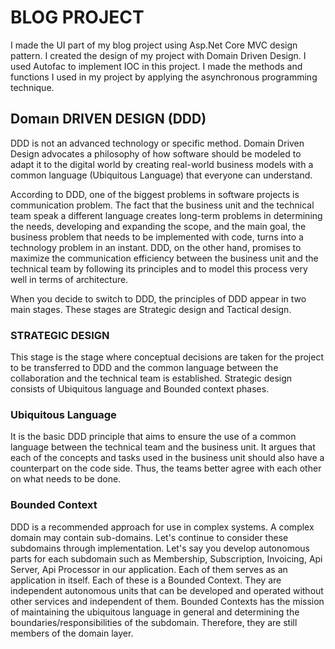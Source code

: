 # BLOG PROJECT

  I made the UI part of my blog project using Asp.Net Core MVC design pattern. I created the design of my project with Domain Driven Design. I used Autofac to implement IOC in this project. I made the methods and functions I used in my project by applying the asynchronous programming technique.

##  Domaın DRIVEN DESIGN (DDD)

  DDD is not an advanced technology or specific method. Domain Driven Design advocates a philosophy of how software should be modeled to adapt it to the digital world by creating real-world business models with a common language (Ubiquitous Language) that everyone can understand.

  According to DDD, one of the biggest problems in software projects is communication problem. The fact that the business unit and the technical team speak a different language creates long-term problems in determining the needs, developing and expanding the scope, and the main goal, the business problem that needs to be implemented with code, turns into a technology problem in an instant. DDD, on the other hand, promises to maximize the communication efficiency between the business unit and the technical team by following its principles and to model this process very well in terms of architecture.


When you decide to switch to DDD, the principles of DDD appear in two main stages. These stages are Strategic design and Tactical design.

### STRATEGIC DESIGN 

  This stage is the stage where conceptual decisions are taken for the project to be transferred to DDD and the common language between the collaboration and the technical team is established. Strategic design consists of Ubiquitous language and Bounded context phases.

### Ubiquitous Language

 It is the basic DDD principle that aims to ensure the use of a common language between the technical team and the business unit. It argues that each of the concepts and tasks used in the business unit should also have a counterpart on the code side. Thus, the teams better agree with each other on what needs to be done.

### Bounded Context
  DDD is a recommended approach for use in complex systems. A complex domain may contain sub-domains. Let's continue to consider these subdomains through implementation. Let's say you develop autonomous parts for each subdomain such as Membership, Subscription, Invoicing, Api Server, Api Processor in our application. Each of them serves as an application in itself. Each of these is a Bounded Context. They are independent autonomous units that can be developed and operated without other services and independent of them. Bounded Contexts has the mission of maintaining the ubiquitous language in general and determining the boundaries/responsibilities of the subdomain. Therefore, they are still members of the domain layer.


